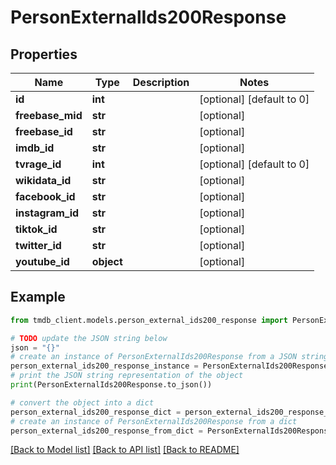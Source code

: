 # PersonExternalIds200Response


## Properties

Name | Type | Description | Notes
------------ | ------------- | ------------- | -------------
**id** | **int** |  | [optional] [default to 0]
**freebase_mid** | **str** |  | [optional] 
**freebase_id** | **str** |  | [optional] 
**imdb_id** | **str** |  | [optional] 
**tvrage_id** | **int** |  | [optional] [default to 0]
**wikidata_id** | **str** |  | [optional] 
**facebook_id** | **str** |  | [optional] 
**instagram_id** | **str** |  | [optional] 
**tiktok_id** | **str** |  | [optional] 
**twitter_id** | **str** |  | [optional] 
**youtube_id** | **object** |  | [optional] 

## Example

```python
from tmdb_client.models.person_external_ids200_response import PersonExternalIds200Response

# TODO update the JSON string below
json = "{}"
# create an instance of PersonExternalIds200Response from a JSON string
person_external_ids200_response_instance = PersonExternalIds200Response.from_json(json)
# print the JSON string representation of the object
print(PersonExternalIds200Response.to_json())

# convert the object into a dict
person_external_ids200_response_dict = person_external_ids200_response_instance.to_dict()
# create an instance of PersonExternalIds200Response from a dict
person_external_ids200_response_from_dict = PersonExternalIds200Response.from_dict(person_external_ids200_response_dict)
```
[[Back to Model list]](../README.md#documentation-for-models) [[Back to API list]](../README.md#documentation-for-api-endpoints) [[Back to README]](../README.md)


